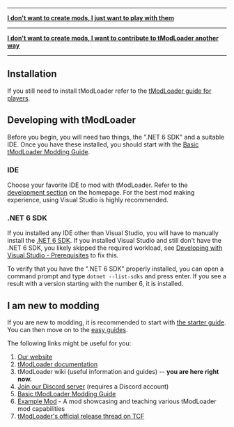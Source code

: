 ___

**[I don't want to create mods, I just want to play with them](tModLoader-guide-for-players)**

___

**[I don't want to create mods, I want to contribute to tModLoader another way](tModLoader-guide-for-contributors)**

___


## Installation
If you still need to install tModLoader refer to the [tModLoader guide for players](tModLoader-guide-for-players).

## Developing with tModLoader
Before you begin, you will need two things, the ".NET 6 SDK" and a suitable IDE. Once you have these installed, you should start with the [Basic tModLoader Modding Guide](https://github.com/tModLoader/tModLoader/wiki/Basic-tModLoader-Modding-Guide).

### IDE
Choose your favorite IDE to mod with tModLoader. Refer to the [development section](https://github.com/tModLoader/tModLoader/wiki#development) on the homepage. For the best mod making experience, using Visual Studio is highly recommended.

### .NET 6 SDK
If you installed any IDE other than Visual Studio, you will have to manually install the [.NET 6 SDK](https://aka.ms/vscDocs/dotnet/download). If you installed Visual Studio and still don't have the .NET 6 SDK, you likely skipped the required workload, see [Developing with Visual Studio - Prerequisites](https://github.com/tModLoader/tModLoader/wiki/Developing-with-Visual-Studio#prerequisites) to fix this.

To verify that you have the ".NET 6 SDK" properly installed, you can open a command prompt and type `dotnet --list-sdks` and press enter. If you see a result with a version starting with the number 6, it is installed.

## I am new to modding
If you are new to modding, it is recommended to start with [the starter guide](Basic-tModLoader-Modding-Guide). You can then move on to the [easy guides](home#easy-guides).

The following links might be useful for you:
1. [Our website](https://tmodloader.net)
1. [tModLoader documentation](https://tmodloader.github.io/tModLoader/)
2. tModLoader wiki (useful information and guides) -- **you are here right now.**
3. [Join our Discord server](https://discord.gg/tmodloader) (requires a Discord account)
4. [Basic tModLoader Modding Guide](https://github.com/tModLoader/tModLoader/wiki/Basic-tModLoader-Modding-Guide)
5. [Example Mod](https://github.com/tModLoader/tModLoader/tree/1.4-stable/ExampleMod) - A mod showcasing and teaching various tModLoader mod capabilities
6. [tModLoader's official release thread on TCF](http://forums.terraria.org/index.php?threads/.23726/)